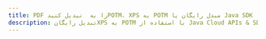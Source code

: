 ---title: PDF را به  تبدیل کنیدPOTM، XPS به POTM مبدل رایگان یا Java SDKdescription: تبدیل رایگانXPS به POTM با استفاده از Java Cloud APIs & SDK همچنین اسناد PDF را در Cloud ایجاد، ویرایش و رندر کنید.---